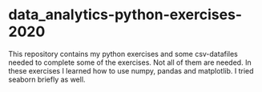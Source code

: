 # data_analytics-python-exercises-2020

This repository contains my python exercises and some csv-datafiles needed to complete some of the exercises. Not all of them are needed. In these exercises I learned how to use numpy, pandas and matplotlib. I tried seaborn briefly as well.
